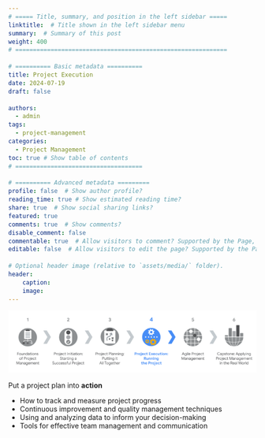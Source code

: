 ```yaml
---
# ===== Title, summary, and position in the left sidebar =====
linktitle:  # Title shown in the left sidebar menu
summary:  # Summary of this post
weight: 400
# ============================================================

# ========== Basic metadata ==========
title: Project Execution
date: 2024-07-19
draft: false

authors:
  - admin
tags:
  - project-management
categories:
  - Project Management
toc: true # Show table of contents
# ====================================

# ========== Advanced metadata =========
profile: false  # Show author profile?
reading_time: true # Show estimated reading time?
share: true  # Show social sharing links?
featured: true
comments: true  # Show comments?
disable_comment: false
commentable: true  # Allow visitors to comment? Supported by the Page, Post, and Book content types.
editable: false  # Allow visitors to edit the page? Supported by the Page, Post, and Book content types.

# Optional header image (relative to `assets/media/` folder).
header:
    caption: 
    image:  
---
```


![截屏2025-02-20 23.17.44](https://raw.githubusercontent.com/EckoTan0804/upic-repo/master/uPic/%E6%88%AA%E5%B1%8F2025-02-20%2023.17.44.png)

Put a project plan into **action**

- How to track and measure project progress
- Continuous improvement and quality management techniques
- Using and analyzing data to inform your decision-making
- Tools for effective team management and communication
